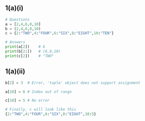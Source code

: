 ## 1(a)(i)
```py
# Questions
a = [2,4,6,8,10]
b = (2,4,6,8,10)
c = {2:"TWO",4:"FOUR",6:"SIX",8:"EIGHT",10:"TEN"}
```
```py
# Answers
print(a[2])    # 6
print(b[2:])   # (6,8,10)
print(c[2])    # "TWO"
```

## 1(a)(ii)
```python
b[2] = 3  # Error, 'tuple' object does not support assignment

a[10] = 6 # Index out of range

c[10] = 5 # No error
```
```py
# Finally, c will look like this
{2:"TWO",4:"FOUR",6:"SIX",8:"EIGHT",10:5}
```
